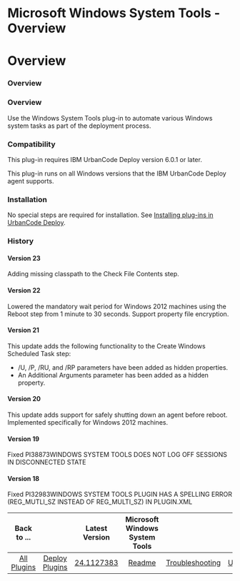 
Microsoft Windows System Tools - Overview
=========================================

# Overview


### Overview




### Overview

Use the Windows System Tools plug-in to automate various Windows system tasks as part of the deployment process.

### Compatibility

This plug-in requires IBM UrbanCode Deploy version 6.0.1 or later.

This plug-in runs on all Windows versions that the IBM UrbanCode Deploy agent supports.

### Installation

No special steps are required for installation. See [Installing plug-ins in UrbanCode Deploy](https://community.ibm.com/community/user/wasdevops/blogs/laurel-dickson-bull1/2022/06/13/install-plugins "Installing plug-ins in UrbanCode Deploy").

### History

#### Version 23

Adding missing classpath to the Check File Contents step.

#### Version 22

Lowered the mandatory wait period for Windows 2012 machines using the Reboot step from 1 minute to 30 seconds. Support property file encryption.

#### Version 21

This update adds the following functionality to the Create Windows Scheduled Task step:

* /U, /P, /RU, and /RP parameters have been added as hidden properties.
* An Additional Arguments parameter has been added as a hidden property.

#### Version 20

This update adds support for safely shutting down an agent before reboot. Implemented specifically for Windows 2012 machines.

#### Version 19

Fixed PI38873WINDOWS SYSTEM TOOLS DOES NOT LOG OFF SESSIONS IN DISCONNECTED STATE

#### Version 18

Fixed PI32983WINDOWS SYSTEM TOOLS PLUGIN HAS A SPELLING ERROR (REG\_MUTLI\_SZ INSTEAD OF REG\_MULTI\_SZ) IN PLUGIN.XML


|Back to ...||Latest Version|Microsoft Windows System Tools |||||
| :---: | :---: | :---: | :---: | :---: | :---: | :---: | :---: |
|[All Plugins](../../index.md)|[Deploy Plugins](../README.md)|[24.1127383](https://raw.githubusercontent.com/UrbanCode/IBM-UCD-PLUGINS/main/files/WindowsSystemTools/ucd-WindowsSystemTools-24.1127383.zip)|[Readme](README.md)|[Troubleshooting](troubleshooting.md)|[Usage](usage.md)|[Steps](steps.md)|[Downloads](downloads.md)|
